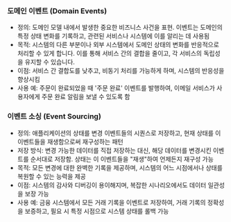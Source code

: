 ### 도메인 이벤트 (Domain Events)
- 정의: 도메인 모델 내에서 발생한 중요한 비즈니스 사건을 표현. 이벤트는 도메인의 특정 상태 변화를 기록하고, 관련된 서비스나 시스템에 이를 알리는 데 사용됨
- 목적: 시스템의 다른 부분이나 외부 시스템에서 도메인 상태의 변화를 반응적으로 처리할 수 있게 합니다. 이를 통해 서비스 간의 결합을 줄이고, 각 서비스의 독립성을 유지할 수 있습니다.
- 이점: 서비스 간 결합도를 낮추고, 비동기 처리를 가능하게 하며, 시스템의 반응성을 향상시킴
- 사용 예: 주문이 완료되었을 때 '주문 완료' 이벤트를 발행하여, 이메일 서비스가 사용자에게 주문 완료 알림을 보낼 수 있도록 함

### 이벤트 소싱 (Event Sourcing)
- 정의: 애플리케이션의 상태를 변경 이벤트들의 시퀀스로 저장하고, 현재 상태를 이 이벤트들을 재생함으로써 재구성하는 패턴
- 저장 방식: 변경 가능한 데이터를 직접 저장하는 대신, 해당 데이터를 변경시킨 이벤트를 순서대로 저장함. 상태는 이 이벤트들을 "재생"하여 언제든지 재구성 가능
- 목적: 모든 변경에 대한 완벽한 기록을 제공하며, 시스템의 어느 시점에서나 상태를 복원할 수 있는 능력을 제공
- 이점: 시스템의 감사와 디버깅이 용이해지며, 복잡한 시나리오에서도 데이터 일관성을 보장 가능
- 사용 예: 금융 시스템에서 모든 거래 기록을 이벤트로 저장하여, 거래 기록의 정확성을 보증하고, 필요 시 특정 시점으로 시스템 상태를 롤백 가능

